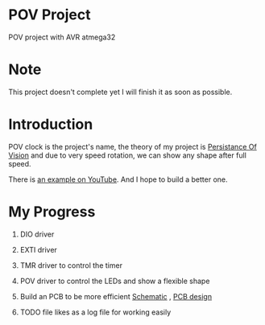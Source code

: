 # POV Project 
POV project with AVR atmega32

# Note
This project doesn't complete yet I will finish it as soon as possible.

# Introduction
POV clock is the project's name, the theory of my project is [Persistance Of Vision](https://en.wikipedia.org/wiki/Persistence_of_vision) and due to very speed rotation, we can show any shape after full speed. 

There is [an example on YouTube](https://www.youtube.com/watch?v=-6JnAxTXApw). And I hope to build a better one.

# My Progress
1. DIO driver
2. EXTI driver
3. TMR driver to control the timer
4. POV driver to control the LEDs and show a flexible shape
5. Build an PCB to be more efficient 
[Schematic](https://github.com/AhmedKhalilAlsayed/POV/blob/main/schematic%20.png) ,
[PCB design](https://github.com/AhmedKhalilAlsayed/POV/blob/main/PCB.png)

6. TODO file likes as a log file for working easily 

